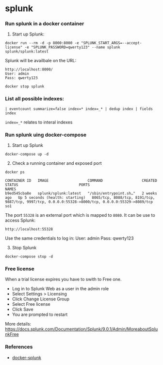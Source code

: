 # splunk

### Run splunk in a docker container

1. Start up Splunk:
```
docker run --rm -d -p 8000:8000 -e "SPLUNK_START_ARGS=--accept-license" -e "SPLUNK_PASSWORD=qwerty123" --name splunk splunk/splunk:latest
```
Splunk will be availbale on the URL:
```
http://localhost:8000/
User: admin
Pass: qwerty123
```
```
docker stop splunk
```
### List all possible indexes:
```
| eventcount summarize=false index=* index=_* | dedup index | fields index
```
`index=_*` relates to interal indexes

### Run splunk uing docker-compose
1. Start up Splunk
```
docker-compose up -d
```
2. Check a running container and exposed port
```
docker ps

CONTAINER ID   IMAGE                  COMMAND                  CREATED       STATUS                            PORTS                                                                                                NAMES
b9ed545cba8e   splunk/splunk:latest   "/sbin/entrypoint.sh…"   2 weeks ago   Up 5 seconds (health: starting)   8065/tcp, 8088/tcp, 8191/tcp, 9887/tcp, 9997/tcp, 0.0.0.0:55328->8000/tcp, 0.0.0.0:55329->8089/tcp   so1
```
The port `55328` is an external port which is mapped to `8080`.
It can be use to access Splunk:
```
http://localhost:55328
```
Use the same credentials to log in:
User: admin
Pass: qwerty123

3. Stop Splunk
```
docker-compose stop -d
```
### Free license
When a trial license expires you have to swith to Free one.

* Log in to Splunk Web as a user in the admin role
* Select Settings > Licensing
* Click Change License Group
* Select Free license
* Click Save
* You are prompted to restart

More details: https://docs.splunk.com/Documentation/Splunk/9.0.1/Admin/MoreaboutSplunkFree


### References
* [docker-splunk](https://splunk.github.io/docker-splunk/STORAGE_OPTIONS.html)
